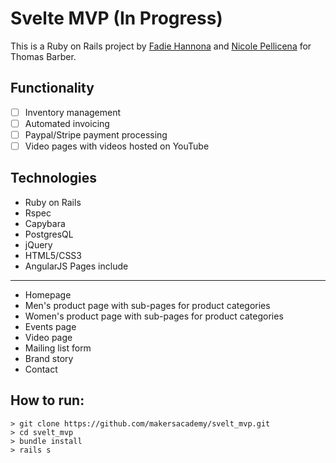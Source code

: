 Svelte MVP (In Progress)
========================
This is a Ruby on Rails project by [Fadie Hannona](https://github.com/fadieh)
and [Nicole Pellicena](https://github.com/nicolepell) for Thomas Barber.

Functionality
-------------
- [ ] Inventory management
- [ ] Automated invoicing
- [ ] Paypal/Stripe payment processing
- [ ] Video pages with videos hosted on YouTube

Technologies
------------
- Ruby on Rails
- Rspec
- Capybara
- PostgresQL
- jQuery
- HTML5/CSS3
- AngularJS
Pages include
-------------
- Homepage
- Men's product page with sub-pages for product categories
- Women's product page with sub-pages for product categories
- Events page
- Video page
- Mailing list form
- Brand story
- Contact

How to run:
-----------
```
> git clone https://github.com/makersacademy/svelt_mvp.git
> cd svelt_mvp
> bundle install
> rails s
```
